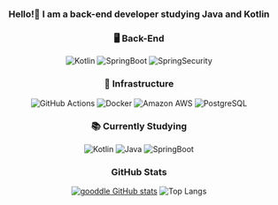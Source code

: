 <h3 align="center">Hello!👋 I am a back-end developer studying Java and Kotlin</h3>
<div align="center">

<h3 align="center">🖥️ Back-End</h3>
<div align="center">
  
  ![Kotlin](https://img.shields.io/badge/kotlin-%237F52FF.svg?style=for-the-badge&logo=kotlin&logoColor=white)
  ![SpringBoot](https://img.shields.io/badge/SpringBoot-%6DB33FF.svg?style=for-the-badge&logo=springboot&logoColor=white)
  ![SpringSecurity](https://img.shields.io/badge/SpringSecurity-%6DB33FF.svg?style=for-the-badge&logo=springsecurity&logoColor=white)
</div>

<h3 align="center">🔧 Infrastructure</h3>
<div align="center">
  
  ![GitHub Actions](https://img.shields.io/badge/github_actions-%232088FF.svg?style=for-the-badge&logo=githubactions&logoColor=white)
  ![Docker](https://img.shields.io/badge/docker-%230db7ed.svg?style=for-the-badge&logo=docker&logoColor=white)
  ![Amazon AWS](https://img.shields.io/badge/Amazon_AWS-FF9900?style=for-the-badge&logo=amazonaws&logoColor=white)
  ![PostgreSQL](https://img.shields.io/badge/PostgreSQL-316192?style=for-the-badge&logo=postgresql&logoColor=white)
</div>

<h3 align="center">📚 Currently Studying</h3>
<div align="center">
  
  ![Kotlin](https://img.shields.io/badge/kotlin-%237F52FF.svg?style=for-the-badge&logo=kotlin&logoColor=white)
  ![Java](https://img.shields.io/badge/Java-ED8B00?style=for-the-badge&logo=openjdk&logoColor=white)
  ![SpringBoot](https://img.shields.io/badge/SpringBoot-%6DB33FF.svg?style=for-the-badge&logo=springboot&logoColor=white)
</div>

<h3 align="center">GitHub Stats</h3>
<div align="center">
  
[![gooddle GitHub stats](https://github-readme-stats.vercel.app/api?username=gooddle&count_private=true&include_all_commits=true&show_icons=true&theme=blue)](https://github.com/gooddle/github-readme-stats) 
 ![Top Langs](https://github-readme-stats.vercel.app/api/top-langs/?username=gooddle&layout=compact)

</div>
